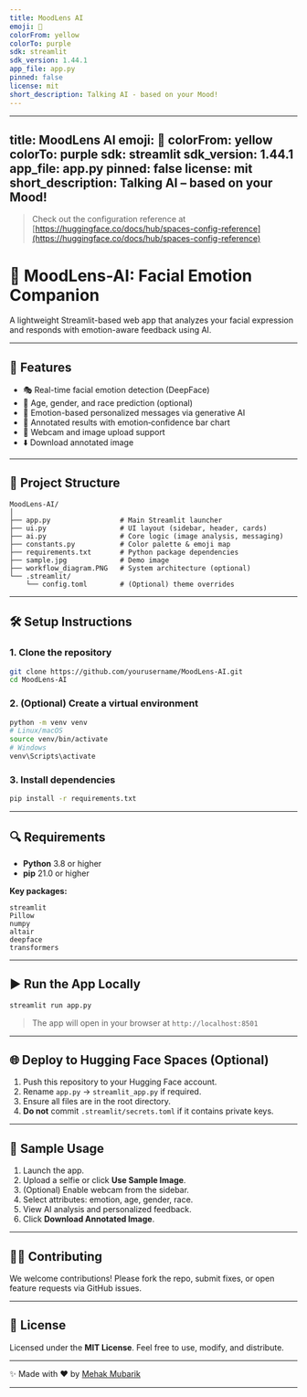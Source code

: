 ```yaml
---
title: MoodLens AI
emoji: 👀
colorFrom: yellow
colorTo: purple
sdk: streamlit
sdk_version: 1.44.1
app_file: app.py
pinned: false
license: mit
short_description: Talking AI - based on your Mood!
---
```


---

## title: MoodLens AI emoji: 👀 colorFrom: yellow colorTo: purple sdk: streamlit sdk\_version: 1.44.1 app\_file: app.py pinned: false license: mit short\_description: Talking AI – based on your Mood!

> Check out the configuration reference at [https://huggingface.co/docs/hub/spaces-config-reference](https://huggingface.co/docs/hub/spaces-config-reference)

# 🧠 MoodLens-AI: Facial Emotion Companion

A lightweight Streamlit-based web app that analyzes your facial expression and responds with emotion-aware feedback using AI.

---

## 🚀 Features

* 🎭 Real-time facial emotion detection (DeepFace)
* 👤 Age, gender, and race prediction (optional)
* 💬 Emotion-based personalized messages via generative AI
* 🌈 Annotated results with emotion‐confidence bar chart
* 📸 Webcam and image upload support
* ⬇️ Download annotated image

---

## 📁 Project Structure

```text
MoodLens-AI/
│
├── app.py                 # Main Streamlit launcher
├── ui.py                  # UI layout (sidebar, header, cards)
├── ai.py                  # Core logic (image analysis, messaging)
├── constants.py           # Color palette & emoji map
├── requirements.txt       # Python package dependencies
├── sample.jpg             # Demo image
├── workflow_diagram.PNG   # System architecture (optional)
└── .streamlit/
    └── config.toml        # (Optional) theme overrides
```

---

## 🛠️ Setup Instructions

### 1. Clone the repository

```bash
git clone https://github.com/yourusername/MoodLens-AI.git
cd MoodLens-AI
```

### 2. (Optional) Create a virtual environment

```bash
python -m venv venv
# Linux/macOS
source venv/bin/activate
# Windows
venv\Scripts\activate
```

### 3. Install dependencies

```bash
pip install -r requirements.txt
```

---

## 🔍 Requirements

* **Python** 3.8 or higher
* **pip** 21.0 or higher

**Key packages:**

```
streamlit
Pillow
numpy
altair
deepface
transformers
```

---

## ▶️ Run the App Locally

```bash
streamlit run app.py
```

> The app will open in your browser at `http://localhost:8501`

---

## 🌐 Deploy to Hugging Face Spaces (Optional)

1. Push this repository to your Hugging Face account.
2. Rename `app.py` → `streamlit_app.py` if required.
3. Ensure all files are in the root directory.
4. **Do not** commit `.streamlit/secrets.toml` if it contains private keys.

---

## 🧪 Sample Usage

1. Launch the app.
2. Upload a selfie or click **Use Sample Image**.
3. (Optional) Enable webcam from the sidebar.
4. Select attributes: emotion, age, gender, race.
5. View AI analysis and personalized feedback.
6. Click **Download Annotated Image**.

---

## 👨‍💻 Contributing

We welcome contributions!
Please fork the repo, submit fixes, or open feature requests via GitHub issues.

---

## 🧾 License

Licensed under the **MIT License**.
Feel free to use, modify, and distribute.

---

✨ Made with ❤️ by [Mehak Mubarik](https://github.com/mhk12345)

---


